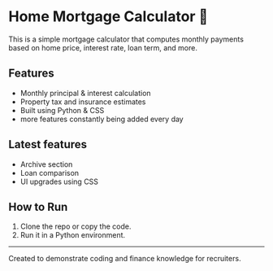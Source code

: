 # Home Mortgage Calculator 🏡

This is a simple mortgage calculator that computes monthly payments based on home price, interest rate, loan term, and more.

## Features
- Monthly principal & interest calculation
- Property tax and insurance estimates
- Built using Python & CSS
- more features constantly being added every day
## Latest features
- Archive section
- Loan comparison
- UI upgrades using CSS

## How to Run
1. Clone the repo or copy the code.
2. Run it in a Python environment.

---

Created to demonstrate coding and finance knowledge for recruiters.
